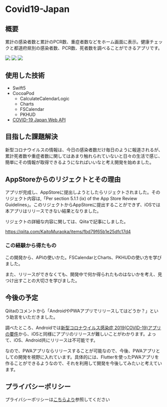 # Covid19-Japan

## 概要
累計の感染者数と累計のPCR数、重症者数などをホーム画面に表示。健康チェックと都道府県別の感染者数、PCR数、死者数を調べることができるアプリです。

![](https://user-images.githubusercontent.com/70003919/150976860-043ba3c3-97dd-4922-83b7-e0574ff78906.png)
![](https://user-images.githubusercontent.com/70003919/150977029-7dc01de6-b16e-4932-81f0-1b31b5dc37d5.png)
![](https://user-images.githubusercontent.com/70003919/150977112-cd702137-a55b-41a0-abe2-571978dc18ea.png)

## 使用した技術
- Swift5
- CocoaPod
  - CalculateCalendarLogic
  - Charts
  - FSCalendar
  - PKHUD
- [COVID-19 Japan Web API](https://documenter.getpostman.com/view/9215231/SzYaWe6h)

## 目指した課題解決
新型コロナウイルスの情報は、今日の感染者数だけ毎日のように報道されるが、累計死者数や重症者数に関してはあまり触れられていないと日々の生活で感じ、簡単にその情報が取得できるようになればいいなと考え開発を始めました。

## AppStoreからのリジェクトとその理由
アプリが完成し、AppStoreに提出しようとしたらリジェクトされました。そのリジェクト内容は,「Per section 5.1.1 (ix) of the App Store Review Guidelines」。このリジェクトからAppStoreに提出することができず、iOSでは本アプリはリリースできない結果となりました。

リジェクトの詳細な内容に関しては、Qiitaで記事にしました。

https://qiita.com/KaitoMuraoka/items/fbd79f65b1e25dfc17d4

### この経験から得たもの
この開発から、APIの使いかた。FSCalendarとCharts、PKHUDの使い方を学びました。

また、リリースができなくても、開発中で何か得られたものはないかを考え、見つけ出すことの大切さを学びました。

## 今後の予定
Qiitaのコメントから「AndroidやPWAアプリでリリースしてはどうか？」という助言をいただきました。

調べたところ、Androidでは[新型コロナウイルス感染症 2019(COVID-19)アプリの要件](https://support.google.com/googleplay/android-developer/answer/9889712?hl=ja)から、iOSと同様にアプリのリリースが難しいことがわかります。よって、iOS、Android共にリリースは不可能です。

なので、PWAアプリならリリースすることが可能なので、今後、PWAアプリとしての開発を視野に入れています。具体的には、Flutterを使ったPWAアプリを作ることができるようなので、それを利用して開発を今後してみたいと考えています。


## プライバシーポリシー
プライバシーポリシーは[こちらより](https://kaitomuraoka.github.io/Covid19-Japan/)参照してください

